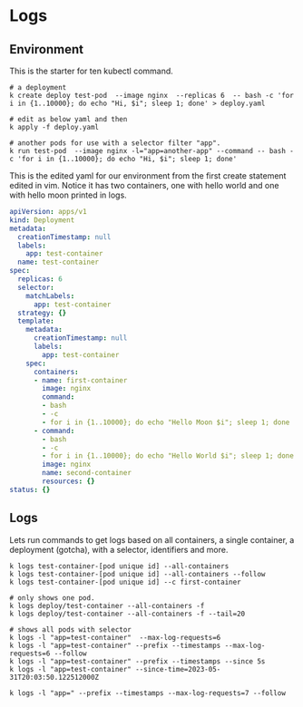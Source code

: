 # Logs

## Environment

This is the starter for ten kubectl command.

```shell
# a deployment 
k create deploy test-pod  --image nginx  --replicas 6  -- bash -c 'for i in {1..10000}; do echo "Hi, $i"; sleep 1; done' > deploy.yaml

# edit as below yaml and then 
k apply -f deploy.yaml

# another pods for use with a selector filter "app". 
k run test-pod  --image nginx -l="app=another-app" --command -- bash -c 'for i in {1..10000}; do echo "Hi, $i"; sleep 1; done'
```

This is the edited yaml for our environment from the first create statement edited in vim.  Notice it has two containers, one with hello world and one with hello moon printed in logs.

``` yaml
apiVersion: apps/v1
kind: Deployment
metadata:
  creationTimestamp: null
  labels:
    app: test-container
  name: test-container
spec:
  replicas: 6
  selector:
    matchLabels:
      app: test-container
  strategy: {}
  template:
    metadata:
      creationTimestamp: null
      labels:
        app: test-container
    spec:
      containers:
      - name: first-container
        image: nginx
        command:
        - bash
        - -c
        - for i in {1..10000}; do echo "Hello Moon $i"; sleep 1; done
      - command:
        - bash
        - -c
        - for i in {1..10000}; do echo "Hello World $i"; sleep 1; done
        image: nginx
        name: second-container
        resources: {}
status: {}
```

## Logs 
Lets run commands to get logs based on all containers, a single container, a deployment (gotcha), with a selector, identifiers and more.

``` shell
k logs test-container-[pod unique id] --all-containers
k logs test-container-[pod unique id] --all-containers --follow
k logs test-container-[pod unique id] --c first-container

# only shows one pod.
k logs deploy/test-container --all-containers -f 
k logs deploy/test-container --all-containers -f --tail=20 

# shows all pods with selector
k logs -l "app=test-container"  --max-log-requests=6
k logs -l "app=test-container" --prefix --timestamps --max-log-requests=6 --follow 
k logs -l "app=test-container" --prefix --timestamps --since 5s
k logs -l "app=test-container" --since-time=2023-05-31T20:03:50.122512000Z 

k logs -l "app=" --prefix --timestamps --max-log-requests=7 --follow 
```